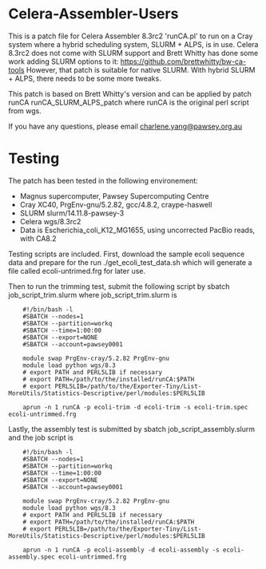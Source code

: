 # Celera-Assembler-Users

This is a patch file for Celera Assembler 8.3rc2 'runCA.pl' to run on a Cray system where a hybrid scheduling system, SLURM + ALPS, is in use.
Celera 8.3rc2 does not come with SLURM support and Brett Whitty has done some work adding SLURM options to it:
       https://github.com/brettwhitty/bw-ca-tools
However, that patch is suitable for native SLURM.
With hybrid SLURM + ALPS, there needs to be some more tweaks.
 
This patch is based on Brett Whitty's version and can be applied by
        patch runCA runCA_SLURM_ALPS_patch
where runCA is the original perl script from wgs.

If you have any questions, please email
	charlene.yang@pawsey.org.au

# Testing

The patch has been tested in the following environement:
- Magnus supercomputer, Pawsey Supercomputing Centre
- Cray XC40, PrgEnv-gnu/5.2.82, gcc/4.8.2, craype-haswell
- SLURM slurm/14.11.8-pawsey-3
- Celera wgs/8.3rc2
- Data is Escherichia_coli_K12_MG1655, using uncorrected PacBio reads, with CA8.2

Testing scripts are included. First, download the sample ecoli sequence data and prepare for the run
	./get_ecoli_test_data.sh
which will generate a file called ecoli-untrimed.frg for later use.

Then to run the trimming test, submit the following script by
        sbatch job_script_trim.slurm
where job_script_trim.slurm is
        
        #!/bin/bash -l
      	#SBATCH --nodes=1 
      	#SBATCH --partition=workq
      	#SBATCH --time=1:00:00
      	#SBATCH --export=NONE
      	#SBATCH --account=pawsey0001
      	
      	module swap PrgEnv-cray/5.2.82 PrgEnv-gnu
      	module load python wgs/8.3
      	# export PATH and PERL5LIB if necessary
      	# export PATH=/path/to/the/installed/runCA:$PATH 
      	# export PERL5LIB=/path/to/the/Exporter-Tiny/List-MoreUtils/Statistics-Descriptive/perl/modules:$PERL5LIB

      	aprun -n 1 runCA -p ecoli-trim -d ecoli-trim -s ecoli-trim.spec ecoli-untrimmed.frg

Lastly, the assembly test is submitted by 
	sbatch job_script_assembly.slurm
and the job script is

      	#!/bin/bash -l
      	#SBATCH --nodes=1 
      	#SBATCH --partition=workq
      	#SBATCH --time=1:00:00
      	#SBATCH --export=NONE
      	#SBATCH --account=pawsey0001
      	
      	module swap PrgEnv-cray/5.2.82 PrgEnv-gnu
      	module load python wgs/8.3
      	# export PATH and PERL5LIB if necessary
      	# export PATH=/path/to/the/installed/runCA:$PATH 
      	# export PERL5LIB=/path/to/the/Exporter-Tiny/List-MoreUtils/Statistics-Descriptive/perl/modules:$PERL5LIB

      	aprun -n 1 runCA -p ecoli-assembly -d ecoli-assembly -s ecoli-assembly.spec ecoli-untrimmed.frg

